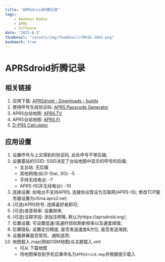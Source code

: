```yaml
---
title: "APRSdroid折腾记录"
tags:
    - Amateur Radio
    - APRS
    - Software
date: "2025-8-3"
thumbnail: "/assets/img/thumbnail/CRH1E-1063.png"
bookmark: true
---
```

# APRSdroid折腾记录
## 相关链接
1. 应用下载: [APRSdroid - Downloads - builds](https://aprsdroid.org/download/builds/)
2. 使用呼号生成验证码: [APRS Passcode Generator](https://apps.magicbug.co.uk/passcode/)
3. APRS台站地图: [APRS.TV](https://aprs.tv/)
4. APRS台站地图: [APRS.FI](https://aprs.fi/)
5. [D-PRS Calculator](https://www.aprs-is.net/DPRSCalc.aspx)

## 应用设置
1. 设置呼号与上文得到的验证码, 此处呼号不带后缀;
2. 设置基站的SSID: SSID决定了台站地图中显示的呼号的后缀;
   - 主台站: 无后缀
   - 其他网络(如:D-Star, 3G): -5
   - 手持无线电台: -7
   - APRS-IS(非无线电台): -10 
3. 连接设置: 如电台不支持APRS, 连接协议暂设为互联网(APRS-IS); 修改TCP服务器设置为china.aprs2.net;
4. (可选)APRS符号: 选择喜好者即可;
5. (可选)语音频率: 设置频率;
6. (可选)注释字段: 添加注明等, 默认为https://aprsdroid.org/;
7. 位置设置: 可设置低速/高速时信标刷新频率以及速度阈值;
8. 位置隐私: 设置定位精度, 是否发送速度&方位, 是否发送海拔;
9. 设置屏幕是否常亮、通知选项;
10. 地图载入.map(例如OSM地图)与主题载入.xml
    - 可从 下载地图
    - 将地图保存到手机后重命名为`APRSdroid.map`并根据提示载入
